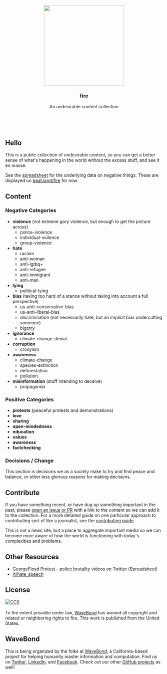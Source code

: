 <br/>
<br/>
<br/>
<br/>
<br/>
<br/>
<br/>

<p align='center'>
  <img src='https://github.com/wavebond/fire/blob/make/view/fire.gif?raw=true' height='256'>
</p>

<h3 align='center'>fire</h3>
<p align='center'>
  An undesirable content collection
</p>

<br/>
<br/>
<br/>

## Hello

This is a public collection of undesirable content, so you can get a better sense of what's happening in the world without the excess stuff, and see it en masse.

See the [spreadsheet](https://github.com/wavebond/fire/blob/make/link/negative.csv) for the underlying data on negative things. These are displayed on [beat.land/fire](https://beat.land/fire) for now.

## Content

### Negative Categories

- **violence** (not extreme gory violence, but enough to get the picture
  across)
  - police-violence
  - individual-violence
  - group-violence
- **hate**
  - racism
  - anti-woman
  - anti-lgtbq+
  - anti-refugee
  - anti-immigrant
  - anti-man
- **lying**
  - political-lying
- **bias** (taking too hard of a stance without taking into account a
  full perspective)
  - us-anti-conservative-bias
  - us-anti-liberal-bias
  - discrimination (not necessarily hate, but an implicit bias
    undercutting someone)
  - bigotry
- **ignorance**
  - climate-change-denial
- **corruption**
  - cronyism
- **awareness**
  - climate-change
  - species-extinction
  - deforestation
  - pollution
- **misinformation** (stuff intending to deceive)
  - propaganda

### Positive Categories

- **protests** (peaceful protests and demonstrations)
- **love**
- **sharing**
- **open-mindedness**
- **education**
- **values**
- **awareness**
- **factchecking**

### Decisions / Change

This section is decisions we as a society make to try and find peace and balance, or other less glorious reasons for making decisions.

## Contribute

If you have something recent, or have dug up something important in the past, please [open an issue or PR](https://github.com/wavebond/fire/issues) with a link to the content so we can add it to the collection. For a more detailed guide on one particular approach to contributing sort of like a journalist, see the [contributing guide](https://github.com/wavebond/fire/blob/make/contributing.md).

This is not a news site, but a place to aggregate important media so we can become more aware of how the world is functioning with today's complexities and problems.

## Other Resources

- [GeorgeFloyd Protest - police brutality videos on Twitter (Spreadsheet)](https://docs.google.com/spreadsheets/u/1/d/1YmZeSxpz52qT-10tkCjWOwOGkQqle7Wd1P7ZM1wMW0E/htmlview?pru=AAABcql6DI8#)
- [/t/hate_speech](https://www.reddit.com/t/hate_speech/)

## License

<p xmlns:dct="http://purl.org/dc/terms/" xmlns:vcard="http://www.w3.org/2001/vcard-rdf/3.0#">
  <a rel="license"
     href="http://creativecommons.org/publicdomain/zero/1.0/">
    <img src="http://i.creativecommons.org/p/zero/1.0/88x31.png" style="border-style: none;" alt="CC0" />
  </a>
  <br />
  <br />
  To the extent possible under law,
  <a rel="dct:publisher"
     href="https://github.com/wavebond">
    <span property="dct:title">WaveBond</span></a>
  has waived all copyright and related or neighboring rights to
  <span property="dct:title">fire</span>.
This work is published from the
<span property="vcard:Country" datatype="dct:ISO3166"
      content="US" about="https://github.com/wavebond">
  United States</span>.
</p>

## WaveBond

This is being organized by the folks at [WaveBond](https://wave.bond), a California-based project for helping humanity master information and computation. Find us on [Twitter](https://twitter.com/wavebond), [LinkedIn](https://www.linkedin.com/company/wavebond), and [Facebook](https://www.facebook.com/wavebond). Check out our other [GitHub projects](https://github.com/wavebond) as well!

